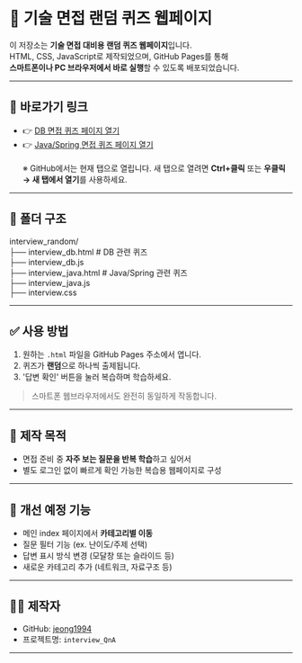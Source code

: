# 💼 기술 면접 랜덤 퀴즈 웹페이지

이 저장소는 **기술 면접 대비용 랜덤 퀴즈 웹페이지**입니다.  
HTML, CSS, JavaScript로 제작되었으며, GitHub Pages를 통해  
**스마트폰이나 PC 브라우저에서 바로 실행**할 수 있도록 배포되었습니다.

---

## 🔗 바로가기 링크

- 👉 [DB 면접 퀴즈 페이지 열기](https://jeong1994.github.io/interview_QnA/interview_db.html)  
- 👉 [Java/Spring 면접 퀴즈 페이지 열기](https://jeong1994.github.io/interview_QnA/interview_java.html)<br><br>
※ GitHub에서는 현재 탭으로 열립니다. 새 탭으로 열려면 **Ctrl+클릭** 또는 **우클릭 → 새 탭에서 열기**를 사용하세요.

---

## 📁 폴더 구조
interview_random/<br>
├── interview_db.html # DB 관련 퀴즈<br>
├── interview_db.js<br>
├── interview_java.html # Java/Spring 관련 퀴즈<br>
├── interview_java.js<br>
├── interview.css<br>

---

## ✅ 사용 방법

1. 원하는 `.html` 파일을 GitHub Pages 주소에서 엽니다.
2. 퀴즈가 **랜덤**으로 하나씩 출제됩니다.
3. '답변 확인' 버튼을 눌러 복습하며 학습하세요.

> 스마트폰 웹브라우저에서도 완전히 동일하게 작동합니다.

---

## 🎯 제작 목적

- 면접 준비 중 **자주 보는 질문을 반복 학습**하고 싶어서
- 별도 로그인 없이 빠르게 확인 가능한 복습용 웹페이지로 구성

---

## 🚀 개선 예정 기능

- 메인 index 페이지에서 **카테고리별 이동**
- 질문 필터 기능 (ex. 난이도/주제 선택)
- 답변 표시 방식 변경 (모달창 또는 슬라이드 등)
- 새로운 카테고리 추가 (네트워크, 자료구조 등)

---

## 👨‍💻 제작자

- GitHub: [jeong1994](https://github.com/jeong1994)
- 프로젝트명: `interview_QnA`

---

